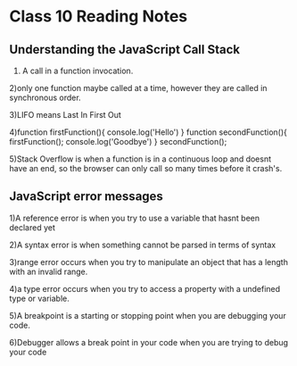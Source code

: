 # Class 10 Reading Notes

## Understanding the JavaScript Call Stack

1) A call in a function invocation.

2)only one function maybe called at a time, however they are called in synchronous order.

3)LIFO means Last In First Out 

4)function firstFunction(){
  console.log('Hello')
}
function secondFunction(){
  firstFunction();
  console.log('Goodbye')
}
secondFunction();

5)Stack Overflow is when a function is in a continuous loop and doesnt have an end, so the browser can only call so many times before it crash's.

## JavaScript error messages

1)A reference error is when you try to use a variable that hasnt been declared yet

2)A syntax error is when something cannot be parsed in terms of syntax

3)range error occurs when you try to manipulate an object that has a length with an invalid range.

4)a type error occurs when you try to access a property with a undefined type or variable.

5)A breakpoint is a starting or stopping point when you are debugging your code.

6)Debugger allows a break point in your code when you are trying to debug your code
